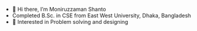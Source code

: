 - 👋 Hi there, I’m Moniruzzaman Shanto
- Completed B.Sc. in CSE from East West University, Dhaka, Bangladesh 
- 👀 Interested in Problem solving and designing
